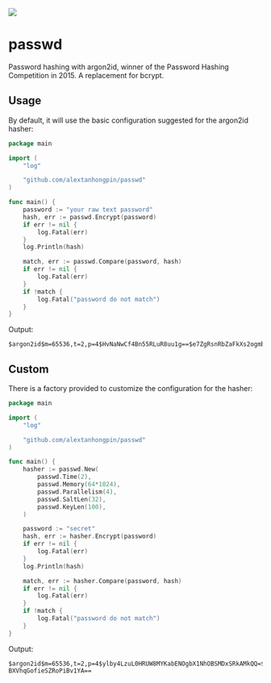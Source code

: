 [![](https://godoc.org/github.com/alextanhongpin/passwd?status.svg)](http://godoc.org/github.com/alextanhongpin/passwd)


# passwd

Password hashing with argon2id, winner of the Password Hashing Competition in 2015. A replacement for bcrypt.



## Usage

By default, it will use the basic configuration suggested for the argon2id hasher:

```go
package main

import (
	"log"

	"github.com/alextanhongpin/passwd"
)

func main() {
	password := "your raw text password"
	hash, err := passwd.Encrypt(password)
	if err != nil {
		log.Fatal(err)
	}
	log.Println(hash)

	match, err := passwd.Compare(password, hash)
	if err != nil {
		log.Fatal(err)
	}
	if !match {
		log.Fatal("password do not match")
	}
}
```

Output:

```
$argon2id$m=65536,t=2,p=4$HvNaNwCf4Bn55RLuR8uu1g==$e7ZgRsnRbZaFkXs2ogmbD5dt/mF5B0IAvOTYDr0ebZI=
```

## Custom 

There is a factory provided to customize the configuration for the hasher:

```go
package main

import (
	"log"

	"github.com/alextanhongpin/passwd"
)

func main() {
	hasher := passwd.New(
		passwd.Time(2),
		passwd.Memory(64*1024),
		passwd.Parallelism(4),
		passwd.SaltLen(32),
		passwd.KeyLen(100),
	)

	password := "secret"
	hash, err := hasher.Encrypt(password)
	if err != nil {
		log.Fatal(err)
	}
	log.Println(hash)

	match, err := hasher.Compare(password, hash)
	if err != nil {
		log.Fatal(err)
	}
	if !match {
		log.Fatal("password do not match")
	}
}
```

Output:

```
$argon2id$m=65536,t=2,p=4$ylby4LzuL0HRUW8MYKabENOgbX1NhOBSMDxSRkAMkQQ=$iDtW/fLs+vxsZQeDu3Aq/5JB9wTq4qG2OksocjLcdg0LaxTdOJtLHaDvN65XZB1ypP4v+K4rTOKQUHNaBWKNt/4fDNOVTXT5KExrZ+jRi+n1Wwd7L
BXVhqGofieSZRoPiBv1YA==
```
